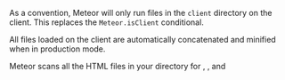 As a convention, Meteor will only run files in the `client` 
directory on the client. This replaces the `Meteor.isClient` conditional.

All files loaded on the client are automatically concatenated and minified when in production mode.

Meteor scans all the HTML files in your directory for <head>, <body>, and <template> elements. 
The head and body sections are separately concatenated into a single head and body, 
which are transmitted to the client on initial page load.
